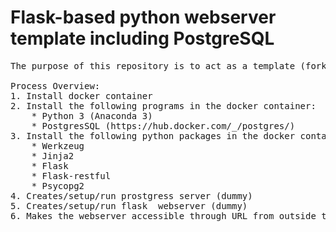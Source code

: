 # Flask-based python webserver template including PostgreSQL
<pre>
The purpose of this repository is to act as a template (forking) to easily set up a Docker webserver.

Process Overview:
1. Install docker container
2. Install the following programs in the docker container:
	* Python 3 (Anaconda 3)
	* PostgresSQL (https://hub.docker.com/_/postgres/)
3. Install the following python packages in the docker container:
	* Werkzeug
	* Jinja2
	* Flask
	* Flask-restful
	* Psycopg2
4. Creates/setup/run prostgress server (dummy)
5. Creates/setup/run flask  webserver (dummy)
6. Makes the webserver accessible through URL from outside the container
</pre>
